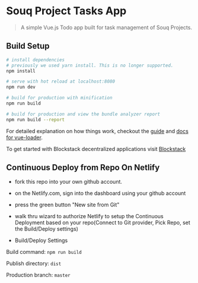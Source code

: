 # Souq Project Tasks App

> A simple Vue.js Todo app built for task management of Souq Projects.

## Build Setup

``` bash
# install dependencies
# previously we used yarn install. This is no longer supported.
npm install

# serve with hot reload at localhost:8080
npm run dev

# build for production with minification
npm run build

# build for production and view the bundle analyzer report
npm run build --report

```

For detailed explanation on how things work, checkout the [guide](http://vuejs-templates.github.io/webpack/) and [docs for vue-loader](http://vuejs.github.io/vue-loader).

To get started with Blockstack decentralized applications visit [Blockstack](https://blockstack.org)

## Continuous Deploy from Repo On Netlify

- fork this repo into your own github account.

- on the Netlify.com, sign into the dashboard using your github account 

- press the green button "New site from Git" 

- walk thru wizard to authorize Netlify to setup the Continuous Deployment based on your repo(Connect to Git provider, Pick Repo, set the Build/Deploy settings)

- Build/Deploy Settings

Build command: `npm run build`

Publish directory: `dist`

Production branch: `master`
